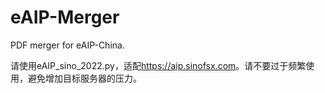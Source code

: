 # eAIP-Merger

PDF merger for eAIP-China.

请使用eAIP_sino_2022.py，适配<https://aip.sinofsx.com>。请不要过于频繁使用，避免增加目标服务器的压力。
